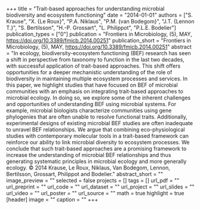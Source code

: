 +++
title = "Trait-based approaches for understanding microbial biodiversity and ecosystem functioning"
date = "2014-01-01"
authors = ["S. Krause", "X. {Le Roux}", "P.A. Niklaus", "P.M. {van Bodegom}", "J.T. {Lennon T.}", "S. Bertilsson", "H.-P. Grossart", "L. Philippot", "P.L.E. Bodelier"]
publication_types = ["0"]
publication = "Frontiers in Microbiology, (5), MAY, https://doi.org/10.3389/fmicb.2014.00251"
publication_short = "Frontiers in Microbiology, (5), MAY, https://doi.org/10.3389/fmicb.2014.00251"
abstract = "In ecology, biodiversity-ecosystem functioning (BEF) research has seen a shift in perspective from taxonomy to function in the last two decades, with successful application of trait-based approaches. This shift offers opportunities for a deeper mechanistic understanding of the role of biodiversity in maintaining multiple ecosystem processes and services. In this paper, we highlight studies that have focused on BEF of microbial communities with an emphasis on integrating trait-based approaches to microbial ecology. In doing so, we explore some of the inherent challenges and opportunities of understanding BEF using microbial systems. For example, microbial biologists characterize communities using gene phylogenies that are often unable to resolve functional traits. Additionally, experimental designs of existing microbial BEF studies are often inadequate to unravel BEF relationships. We argue that combining eco-physiological studies with contemporary molecular tools in a trait-based framework can reinforce our ability to link microbial diversity to ecosystem processes. We conclude that such trait-based approaches are a promising framework to increase the understanding of microbial BEF relationships and thus generating systematic principles in microbial ecology and more generally ecology. © 2014 Krause, Le Roux, Niklaus, Van Bodegom, Lennon, Bertilsson, Grossart, Philippot and Bodelier."
abstract_short = ""
image_preview = ""
selected = false
projects = []
tags = []
url_pdf = ""
url_preprint = ""
url_code = ""
url_dataset = ""
url_project = ""
url_slides = ""
url_video = ""
url_poster = ""
url_source = ""
math = true
highlight = true
[header]
image = ""
caption = ""
+++
